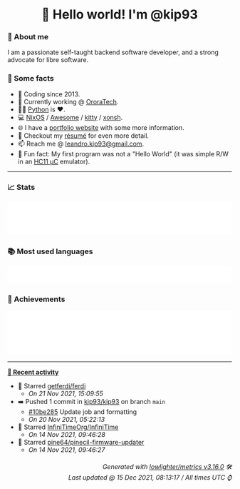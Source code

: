 <!-- README template, populated using this action:
     https://github.com/kip93/kip93/blob/main/.github/workflows/readme.yml. -->

<h1 align="center">👋 Hello world! I'm @kip93</h1> <!-- LOGIN => username -->

### 👤 About me

I am a passionate self-taught backend software developer, and a strong advocate for libre software.


### 💬 Some facts

* 📅 Coding since 2013.
* 💼 Currently working @ [OroraTech](https://ororatech.com/).
* 👨‍💻 [Python](https://github.com/search?q=user%3Akip93&l=python) is ❤️. <!-- LOGIN => username -->
* 💻 [NixOS](https://github.com/NixOS/) /
     [Awesome](https://github.com/awesomeWM/) /
     [kitty](https://github.com/kovidgoyal/kitty/) /
     [xonsh](https://github.com/xonsh/).
* 🌐 I have a [portfolio website](https://kip93.net/) with some more information.
* 📝 Checkout my [résumé](https://kip93.net/resume/) for even more detail.
* 📫 Reach me @ [leandro.kip93@gmail.com](mailto:leandro.kip93@gmail.com).
* 🎲 Fun fact: My first program was not a "Hello World" (it was simple R/W in an [HC11 µC](https://en.wikipedia.org/wiki/68HC11) emulator).


-----------------------------------------------------------------------------------------------------------------------


### 📈 Stats

![](./stats.svg)


### 📚 Most used languages <!-- by percentage, in decreasing order -->

![](./languages.svg)


### 🏅 Achievements

![](./achievements.svg)


-----------------------------------------------------------------------------------------------------------------------


**[📰 Recent activity](https://github.com/kip93)**
* 🌟 Starred [getferdi/ferdi](https://github.com/getferdi/ferdi)
  * *On 21 Nov 2021, 15:09:55*
* ➡️ Pushed 1 commit in [kip93/kip93](https://github.com/kip93/kip93) on branch `main`
  * [#10be285](https://github.com/kip93/kip93/commit/10be285) Update job and formatting
  * *On 20 Nov 2021, 05:22:13*
* 🌟 Starred [InfiniTimeOrg/InfiniTime](https://github.com/InfiniTimeOrg/InfiniTime)
  * *On 14 Nov 2021, 09:46:28*
* 🌟 Starred [pine64/pinecil-firmware-updater](https://github.com/pine64/pinecil-firmware-updater)
  * *On 14 Nov 2021, 09:46:27*
 <!-- Last activity -->


<h6 align="right"><em>
    Generated with <a href="https://github.com/lowlighter/metrics/tree/latest/">lowlighter/metrics v3.16.0</a> 🛠️<br> <!-- VERSION => MAJOR.minor.patch -->
    Last updated @ 15 Dec 2021, 08:13:17 / All times UTC ⌚ <!-- meta.generated => DD/MM/YYYY, hh:mm -->
</em></h6>
